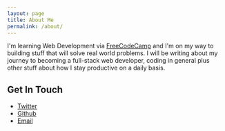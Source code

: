 ```yaml
---
layout: page
title: About Me
permalink: /about/
---
```


I'm learning Web Development via [FreeCodeCamp](http://freecodecamp.com) and I'm on my way to building stuff that will solve real world problems. I will be writing about my journey to becoming a full-stack web developer, coding in general plus other stuff about how I stay productive on a daily basis.

## Get In Touch


- [Twitter](https://twitter.com/ayisaiah)
- [Github](https://github.com/ayoisaiah)
- [Email](mailto:ayisaiah@gmail.com)
